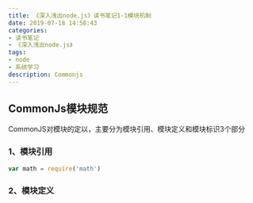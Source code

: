 ```yaml
---
title: 《深入浅出node.js》读书笔记1-1模块机制
date: 2019-07-18 14:58:43
categories:
- 读书笔记
- 《深入浅出node.js》
tags:
- node
- 系统学习
description: Commonjs
---
```

## CommonJs模块规范
CommonJS对模块的定以，主要分为模块引用、模块定义和模块标识3个部分

### 1、模块引用
```javascript
var math = require('math')
```

### 2、模块定义
